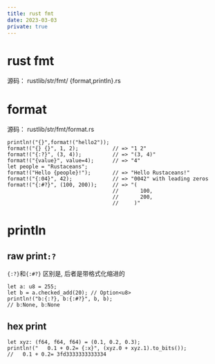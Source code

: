 ```yaml
---
title: rust fmt
date: 2023-03-03
private: true
---
```

# rust fmt
源码： rustlib/str/fmt/ {format,println}.rs

# format
源码： rustlib/str/fmt/format.rs

    println!("{}",format!("hello2"));
    format!("{} {}", 1, 2);           // => "1 2"
    format!("{:?}", (3, 4));          // => "(3, 4)"
    format!("{value}", value=4);      // => "4"
    let people = "Rustaceans";
    format!("Hello {people}!");       // => "Hello Rustaceans!"
    format!("{:04}", 42);             // => "0042" with leading zeros
    format!("{:#?}", (100, 200));     // => "(
                                      //       100,
                                      //       200,
                                      //     )"


# println 
## raw print`:?`
`{:?}`和`{:#?}` 区别是, 后者是带格式化缩进的

    let a: u8 = 255;
    let b = a.checked_add(20); // Option<u8>
    println!("b:{:?}, b:{:#?}", b, b);
    // b:None, b:None

## hex print
    let xyz: (f64, f64, f64) = (0.1, 0.2, 0.3);
    println!("   0.1 + 0.2= {:x}", (xyz.0 + xyz.1).to_bits());
    //   0.1 + 0.2= 3fd3333333333334